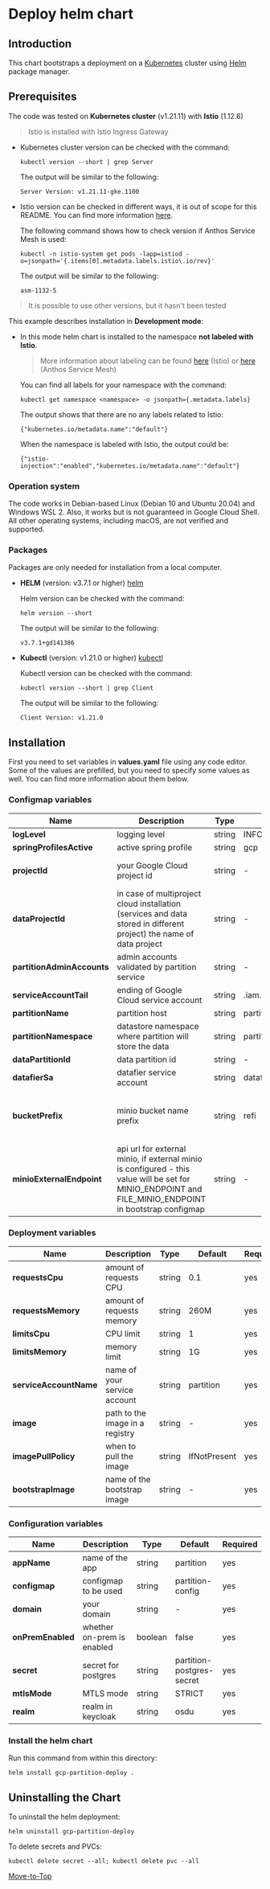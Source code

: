 <!--- Deploy -->

# Deploy helm chart

## Introduction

This chart bootstraps a deployment on a [Kubernetes](https://kubernetes.io) cluster using [Helm](https://helm.sh) package manager.

## Prerequisites

The code was tested on **Kubernetes cluster** (v1.21.11) with **Istio** (1.12.6)
  > Istio is installed with Istio Ingress Gateway

- Kubernetes cluster version can be checked with the command:

    `kubectl version --short | grep Server`

    The output will be similar to the following:

  ```console
  Server Version: v1.21.11-gke.1100
  ```

- Istio version can be checked in different ways, it is out of scope for this README. You can find more information [here](https://istio.io/latest/docs/setup/install/).

    The following command shows how to check version if Anthos Service Mesh is used:

    `kubectl -n istio-system get pods -lapp=istiod -o=jsonpath='{.items[0].metadata.labels.istio\.io/rev}'`

    The output will be similar to the following:

  ```console
  asm-1132-5
  ```

> It is possible to use other versions, but it hasn't been tested

This example describes installation in **Development mode**:

- In this mode helm chart is installed to the namespace **not labeled with Istio**.
  > More information about labeling can be found [here](https://istio.io/latest/docs/setup/additional-setup/sidecar-injection) (Istio) or [here](https://cloud.google.com/service-mesh/docs/managed/select-a-release-channel#default-injection-labels) (Anthos Service Mesh)

    You can find all labels for your namespace with the command:

     `kubectl get namespace <namespace> -o jsonpath={.metadata.labels}`

    The output shows that there are no any labels related to Istio:

    ```console
    {"kubernetes.io/metadata.name":"default"}
    ```

    When the namespace is labeled with Istio, the output could be:

    ```console
    {"istio-injection":"enabled","kubernetes.io/metadata.name":"default"}
    ```

### Operation system

The code works in Debian-based Linux (Debian 10 and Ubuntu 20.04) and Windows WSL 2. Also, it works but is not guaranteed in Google Cloud Shell. All other operating systems, including macOS, are not verified and supported.

### Packages

Packages are only needed for installation from a local computer.

- **HELM** (version: v3.7.1 or higher) [helm](https://helm.sh/docs/intro/install/)

    Helm version can be checked with the command:

    `helm version --short`

    The output will be similar to the following:

  ```console
  v3.7.1+gd141386
  ```

- **Kubectl** (version: v1.21.0 or higher) [kubectl](https://kubernetes.io/docs/tasks/tools/#kubectl)

    Kubectl version can be checked with the command:

    `kubectl version --short | grep Client`

    The output will be similar to the following:

  ```console
  Client Version: v1.21.0
  ```

## Installation

First you need to set variables in **values.yaml** file using any code editor. Some of the values are prefilled, but you need to specify some values as well. You can find more information about them below.

### Configmap variables

| Name | Description | Type | Default |Required |
|------|-------------|------|---------|---------|
**logLevel** | logging level | string | INFO | yes
**springProfilesActive** | active spring profile | string | gcp | yes
**projectId** | your Google Cloud project id | string | - | only in case of Google Cloud installation
**dataProjectId** | in case of multiproject cloud installation (services and data stored in different project) the name of data project | string | - | only in case of multiproject installation
**partitionAdminAccounts** | admin accounts validated by partition service | string | - | yes
**serviceAccountTail** | ending of Google Cloud service account | string | .iam.gserviceaccount.com | yes
**partitionName** | partition host | string | partition | yes
**partitionNamespace** | datastore namespace where partition will store the data | string | partition | yes
**dataPartitionId** | data partition id | string | - | yes
**datafierSa** | datafier service account | string | datafier | yes
**bucketPrefix** | minio bucket name prefix | string | refi | only in case of Reference installation when _springProfilesActive_ is set to "_anthos_"
**minioExternalEndpoint** | api url for external minio, if external minio is configured - this value will be set for MINIO_ENDPOINT and FILE_MINIO_ENDPOINT in bootstrap configmap | string | - | no

### Deployment variables

| Name | Description | Type | Default |Required |
|------|-------------|------|---------|---------|
**requestsCpu** | amount of requests CPU | string | 0.1 | yes
**requestsMemory** | amount of requests memory | string | 260M | yes
**limitsCpu** | CPU limit | string | 1 | yes
**limitsMemory** | memory limit | string | 1G | yes
**serviceAccountName** | name of your service account | string | partition | yes
**image** | path to the image in a registry | string | - | yes
**imagePullPolicy** | when to pull the image | string | IfNotPresent | yes
**bootstrapImage** | name of the bootstrap image | string | - | yes

### Configuration variables

| Name | Description | Type | Default |Required |
|------|-------------|------|---------|---------|
**appName** | name of the app | string | partition | yes
**configmap** | configmap to be used | string | partition-config | yes
**domain** | your domain | string | - | yes
**onPremEnabled** | whether on-prem is enabled | boolean | false | yes
**secret** | secret for postgres | string | partition-postgres-secret | yes
**mtlsMode** | MTLS mode | string | STRICT | yes
**realm** | realm in keycloak | string | osdu | yes

### Install the helm chart

Run this command from within this directory:

```console
helm install gcp-partition-deploy .
```

## Uninstalling the Chart

To uninstall the helm deployment:

```console
helm uninstall gcp-partition-deploy
```

To delete secrets and PVCs:

```console
kubectl delete secret --all; kubectl delete pvc --all
```

[Move-to-Top](#deploy-helm-chart)
